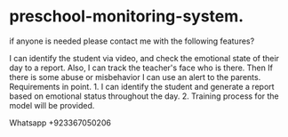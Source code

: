 # preschool-monitoring-system.

if anyone is needed please contact me with the following features?


I can identify the student via video, and check the emotional state of their day to a report.  Also, I can track the teacher's face who is there. Then If there is some abuse or misbehavior I can use an alert to the parents.  Requirements in point.  1. I can identify the student and generate a report based on emotional status throughout the day.  2. Training process for the model will be provided. 


Whatsapp +923367050206
